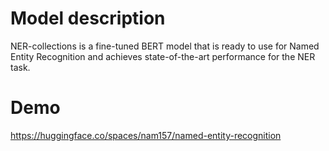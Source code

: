 
# Model description

NER-collections is a fine-tuned BERT model that is ready to use for Named Entity Recognition and achieves state-of-the-art performance for the NER task.

# Demo
https://huggingface.co/spaces/nam157/named-entity-recognition
